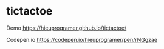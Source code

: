 # tictactoe
Demo https://hieuprogramer.github.io/tictactoe/

Codepen.io https://codepen.io/hieuprogramer/pen/rNGgzae
